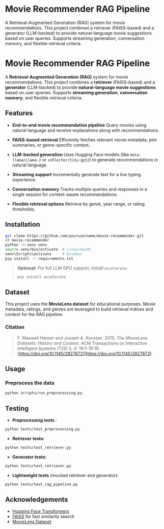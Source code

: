 # Movie Recommender RAG Pipeline

A Retrieval-Augmented Generation (RAG) system for movie recommendations. This project combines a retriever (FAISS-based) and a generator (LLM-backed) to provide natural-language movie suggestions based on user queries. Supports streaming generation, conversation memory, and flexible retrieval criteria.

# Movie Recommender RAG Pipeline

A **Retrieval-Augmented Generation (RAG)** system for movie recommendations. This project combines a **retriever** (FAISS-based) and a **generator** (LLM-backed) to provide **natural-language movie suggestions** based on user queries. Supports **streaming generation**, **conversation memory**, and flexible retrieval criteria.


## Features

* **End-to-end movie recommendation pipeline**
  Query movies using natural language and receive explanations along with recommendations.

* **FAISS-based retrieval**
  Efficiently fetches relevant movie metadata, plot summaries, or genre-specific context.

* **LLM-backed generation**
  Uses Hugging Face models (like `meta-llama/Llama-2` or `sshleifer/tiny-gpt2`) to generate recommendations in natural language.

* **Streaming support**
  Incrementally generate text for a live typing experience.

* **Conversation memory**
  Tracks multiple queries and responses in a single session for context-aware recommendations.

* **Flexible retrieval options**
  Retrieve by genre, year range, or rating thresholds.


## Installation

```bash
git clone https://github.com/yourusername/movie-recommender.git
cd movie-recommender
python -m venv venv
source venv/bin/activate  # Linux/macOS
venv\Scripts\activate     # Windows
pip install -r requirements.txt
```

> **Optional:** For full LLM GPU support, install `accelerate`:
>
> ```bash
> pip install accelerate
> ```


## Dataset

This project uses the **MovieLens dataset** for educational purposes. Movie metadata, ratings, and genres are leveraged to build retrieval indices and context for the RAG pipeline.

### Citation

> F. Maxwell Harper and Joseph A. Konstan. 2015. *The MovieLens Datasets: History and Context.* ACM Transactions on Interactive Intelligent Systems (TiiS) 5, 4: 19:1–19:19. [https://doi.org/10.1145/2827872](https://doi.org/10.1145/2827872)



## Usage

### Preprocess the data

``` bash
python scripts/run_preprocessing.py
```

## Testing

* **Preprocessing tests** :

```bash
python tests/test_preprocessing.py
```

* **Retriever tests:**

```bash
python tests/test_retriever.py
```

* **Generator tests:**

```bash
python tests/test_retriever.py
```

* **Lightweight tests** (mocked retriever and generator):

```bash
python tests/test_rag_pipeline.py
```

## Acknowledgements

* [Hugging Face Transformers](https://huggingface.co/transformers/)
* [FAISS](https://github.com/facebookresearch/faiss) for fast similarity search
* [MovieLens Dataset](https://grouplens.org/datasets/movielens/)


